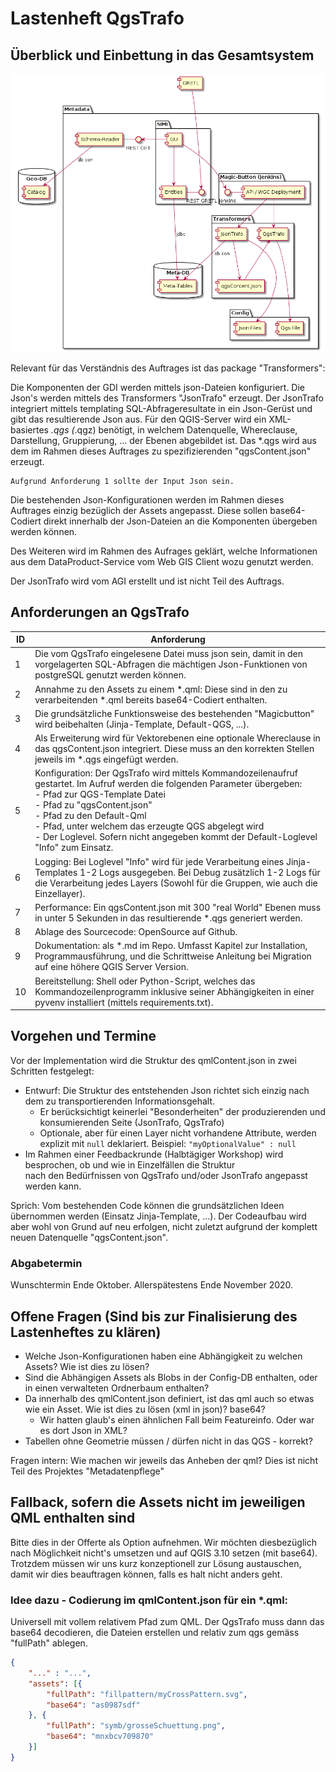 # Lastenheft QgsTrafo

## Überblick und Einbettung in das Gesamtsystem

![Komponenten](../../puml/rendered/components.png)

Relevant für das Verständnis des Auftrages ist das package "Transformers":

Die Komponenten der GDI werden mittels json-Dateien konfiguriert. Die Json's werden mittels des Transformers "JsonTrafo" erzeugt. 
Der JsonTrafo integriert mittels templating SQL-Abfrageresultate in ein Json-Gerüst und gibt das resultierende Json aus.
Für den QGIS-Server wird ein XML-basiertes *.qgs (*.qgz) benötigt, in welchem Datenquelle, Whereclause, Darstellung, Gruppierung, ... 
der Ebenen abgebildet ist. Das *.qgs wird aus dem im Rahmen dieses Auftrages zu spezifizierenden "qgsContent.json" erzeugt.

```
Aufgrund Anforderung 1 sollte der Input Json sein. 
```

Die bestehenden Json-Konfigurationen werden im Rahmen dieses Auftrages einzig bezüglich der Assets angepasst. 
Diese sollen base64-Codiert direkt innerhalb der Json-Dateien an die Komponenten übergeben werden können.

Des Weiteren wird im Rahmen des Aufrages geklärt, welche Informationen aus dem DataProduct-Service vom Web GIS Client
wozu genutzt werden.

Der JsonTrafo wird vom AGI erstellt und ist nicht Teil des Auftrags.

## Anforderungen an QgsTrafo
|ID|Anforderung|
|---|---|
|1|Die vom QgsTrafo eingelesene Datei muss json sein, damit in den vorgelagerten SQL-Abfragen die mächtigen Json-Funktionen von postgreSQL genutzt werden können.|
|2|Annahme zu den Assets zu einem *.qml: Diese sind in den zu verarbeitenden *.qml bereits base64-Codiert enthalten.|
|3|Die grundsätzliche Funktionsweise des bestehenden "Magicbutton" wird beibehalten (Jinja-Template, Default-QGS, ...).|
|4|Als Erweiterung wird für Vektorebenen eine optionale Whereclause in das qgsContent.json integriert. Diese muss an den korrekten Stellen jeweils im *.qgs eingefügt werden.|
|5|Konfiguration: Der QgsTrafo wird mittels Kommandozeilenaufruf gestartet. Im Aufruf werden die folgenden Parameter übergeben:<br>- Pfad zur QGS-Template Datei<br>- Pfad zu "qgsContent.json"<br>- Pfad zu den Default-Qml<br>- Pfad, unter welchem das erzeugte QGS abgelegt wird<br>- Der Loglevel. Sofern nicht angegeben kommt der Default-Loglevel "Info" zum Einsatz.|
|6|Logging: Bei Loglevel "Info" wird für jede Verarbeitung eines Jinja-Templates 1-2 Logs ausgegeben. Bei Debug zusätzlich 1-2 Logs für die Verarbeitung jedes Layers (Sowohl für die Gruppen, wie auch die Einzellayer).|
|7|Performance: Ein qgsContent.json mit 300 "real World" Ebenen muss in unter 5 Sekunden in das resultierende *.qgs generiert werden.|
|8|Ablage des Sourcecode: OpenSource auf Github.|
|9|Dokumentation: als *.md im Repo. Umfasst Kapitel zur Installation, Programmausführung, und die Schrittweise Anleitung bei Migration auf eine höhere QGIS Server Version.| 
|10|Bereitstellung: Shell oder Python-Script, welches das Kommandozeilenprogramm inklusive seiner Abhängigkeiten in einer pyvenv installiert (mittels requirements.txt).|

## Vorgehen und Termine

Vor der Implementation wird die Struktur des qmlContent.json in zwei Schritten festgelegt:
* Entwurf: Die Struktur des entstehenden Json richtet sich einzig nach dem zu transportierenden Informationsgehalt. 
    * Er berücksichtigt keinerlei "Besonderheiten" der produzierenden und konsumierenden Seite (JsonTrafo, QgsTrafo)
    * Optionale, aber für einen Layer nicht vorhandene Attribute, werden explizit mit `null` deklariert. Beispiel: `"myOptionalValue" : null` 
* Im Rahmen einer Feedbackrunde (Halbtägiger Workshop) wird besprochen, ob und wie in Einzelfällen die Struktur    
nach den Bedürfnissen von QgsTrafo und/oder JsonTrafo angepasst werden kann.

Sprich: Vom bestehenden Code können die grundsätzlichen Ideen übernommen werden (Einsatz Jinja-Template, ...).
Der Codeaufbau wird aber wohl von Grund auf neu erfolgen, nicht zuletzt aufgrund der komplett neuen Datenquelle "qgsContent.json".

### Abgabetermin

Wunschtermin Ende Oktober. Allerspätestens Ende November 2020.

## Offene Fragen (Sind bis zur Finalisierung des Lastenheftes zu klären)
* Welche Json-Konfigurationen haben eine Abhängigkeit zu welchen Assets? Wie ist dies zu lösen?
* Sind die Abhängigen Assets als Blobs in der Config-DB enthalten, oder in einen verwalteten Ordnerbaum enthalten?
* Da innerhalb des qmlContent.json definiert, ist das qml auch so etwas wie ein Asset. Wie ist dies zu lösen (xml in json)? base64?
    * Wir hatten glaub's einen ähnlichen Fall beim Featureinfo. Oder war es dort Json in XML?
* Tabellen ohne Geometrie müssen / dürfen nicht in das QGS - korrekt?

Fragen intern: Wie machen wir jeweils das Anheben der qml? Dies ist nicht Teil des Projektes "Metadatenpflege"

## Fallback, sofern die Assets nicht im jeweiligen QML enthalten sind

Bitte dies in der Offerte als Option aufnehmen. Wir möchten diesbezüglich nach Möglichkeit nicht's umsetzen und auf QGIS 3.10 setzen (mit base64).
Trotzdem müssen wir uns kurz konzeptionell zur Lösung austauschen, damit wir dies beauftragen können, falls es halt nicht anders geht.

### Idee dazu - Codierung im qmlContent.json für ein *.qml:

Universell mit vollem relativem Pfad zum QML. Der QgsTrafo muss dann das base64 decodieren, die Dateien erstellen und relativ zum qgs gemäss "fullPath" ablegen.

```json
{
    "..." : "...",
	"assets": [{
		"fullPath": "fillpattern/myCrossPattern.svg",
		"base64": "as0987sdf"
	}, {
		"fullPath": "symb/grosseSchuettung.png",
		"base64": "mnxbcv709870"
	}]
}
```
